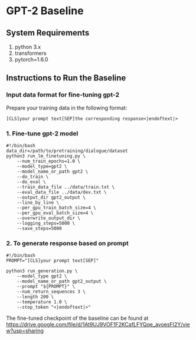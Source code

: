 # GPT-2 Baseline

## System Requirements

1. python 3.x
2. transformers
3. pytorch=1.6.0

## Instructions to Run the Baseline

### Input data format for fine-tuning gpt-2

Prepare your training data in the following format:

```
[CLS]your prompt text[SEP]the corresponding response<|endoftext|>
```

### 1. Fine-tune gpt-2 model
```
#!/bin/bash                                                                                                                                                                                                    
data_dir=/path/to/pretraining/dialogue/dataset
python3 run_lm_finetuning.py \
    --num_train_epochs=1.0 \
    --model_type=gpt2 \
    --model_name_or_path gpt2 \
    --do_train \
    --do_eval \
    --train_data_file ../data/train.txt \
    --eval_data_file ../data/dev.txt \
    --output_dir gpt2_output \
    --line_by_line \
    --per_gpu_train_batch_size=4 \
    --per_gpu_eval_batch_size=4 \
    --overwrite_output_dir \
    --logging_steps=5000 \
    --save_steps=5000
```

### 2. To generate response based on prompt
```
#!/bin/bash                                                                                                                                                                                                    
PROMPT="[CLS]your prompt text[SEP]"

python3 run_generation.py \
    --model_type gpt2 \
    --model_name_or_path gpt2_output \
    --prompt "${PROMPT}" \
    --num_return_sequences 3 \
    --length 200 \
    --temperature 1.0 \
    --stop_token "<|endoftext|>"
```

The fine-tuned checkpoint of the baseline can be found at https://drive.google.com/file/d/1At9UJ9VOF1F2KCafLFYQqe_avoesFI2Y/view?usp=sharing
